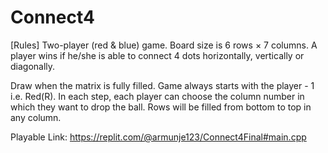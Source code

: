 # Connect4
[Rules]
Two-player (red & blue) game.
Board size is 6 rows × 7 columns.
A player wins if he/she is able to connect 4 dots horizontally, vertically or diagonally.

Draw when the matrix is fully filled.
Game always starts with the player - 1 i.e. Red(R).
In each step, each player can choose the column number in which they want to drop the ball.
Rows will be filled from bottom to top in any column.

Playable Link: https://replit.com/@armunje123/Connect4Final#main.cpp
